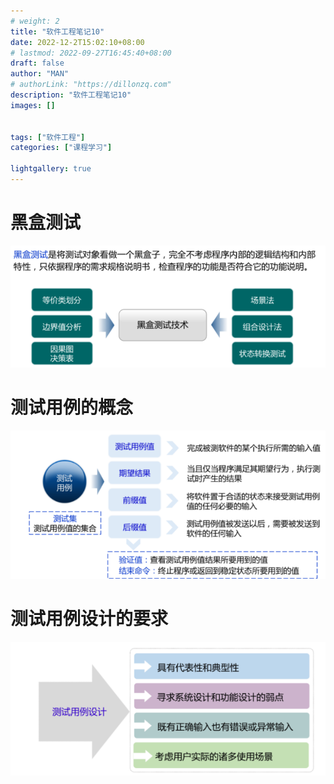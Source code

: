 ```yaml
---
# weight: 2
title: "软件工程笔记10"
date: 2022-12-2T15:02:10+08:00
# lastmod: 2022-09-27T16:45:40+08:00
draft: false
author: "MAN"
# authorLink: "https://dillonzq.com"
description: "软件工程笔记10"
images: []


tags: ["软件工程"]
categories: ["课程学习"]

lightgallery: true
---
```


# 黑盒测试

![](1.png)
# 测试用例的概念
![](2.png)

# 测试用例设计的要求
![](3.png)